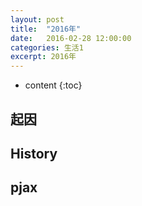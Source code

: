 ```yaml
---
layout: post
title:  "2016年"
date:   2016-02-28 12:00:00
categories: 生活1
excerpt: 2016年
---
```


* content
{:toc}

## 起因



## History


## pjax

